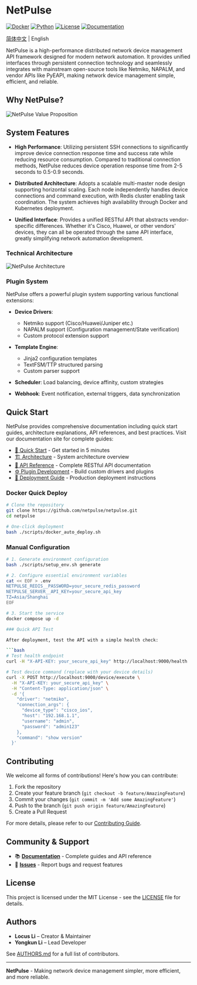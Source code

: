 # NetPulse

[![Docker](https://img.shields.io/badge/Docker-Ready-blue?logo=docker)](https://hub.docker.com)
[![Python](https://img.shields.io/badge/Python-3.12+-green?logo=python)](https://python.org)
[![License](https://img.shields.io/badge/License-MIT-blue)](LICENSE)
[![Documentation](https://img.shields.io/badge/Docs-ReadTheDocs-blue)](https://netpulse.readthedocs.io/)

[简体中文](README-zh.md) | English

NetPulse is a high-performance distributed network device management API framework designed for modern network automation. It provides unified interfaces through persistent connection technology and seamlessly integrates with mainstream open-source tools like Netmiko, NAPALM, and vendor APIs like PyEAPI, making network device management simple, efficient, and reliable.

## Why NetPulse?

![NetPulse Value Proposition](docs/en/assets/images/architecture/project-value-proposition-en.svg)

## System Features

* **High Performance**: Utilizing persistent SSH connections to significantly improve device connection response time and success rate while reducing resource consumption. Compared to traditional connection methods, NetPulse reduces device operation response time from 2-5 seconds to 0.5-0.9 seconds.

* **Distributed Architecture**: Adopts a scalable multi-master node design supporting horizontal scaling. Each node independently handles device connections and command execution, with Redis cluster enabling task coordination. The system achieves high availability through Docker and Kubernetes deployment.

* **Unified Interface**: Provides a unified RESTful API that abstracts vendor-specific differences. Whether it's Cisco, Huawei, or other vendors' devices, they can all be operated through the same API interface, greatly simplifying network automation development.

### Technical Architecture

![NetPulse Architecture](docs/en/assets/images/architecture/workflow-overview-en.svg)

### Plugin System

NetPulse offers a powerful plugin system supporting various functional extensions:

* **Device Drivers**: 
  - Netmiko support (Cisco/Huawei/Juniper etc.)
  - NAPALM support (Configuration management/State verification)
  - Custom protocol extension support

* **Template Engine**: 
  - Jinja2 configuration templates
  - TextFSM/TTP structured parsing
  - Custom parser support

* **Scheduler**: Load balancing, device affinity, custom strategies

* **Webhook**: Event notification, external triggers, data synchronization

## Quick Start

NetPulse provides comprehensive documentation including quick start guides, architecture explanations, API references, and best practices. Visit our documentation site for complete guides:

* [📖 Quick Start](https://netpulse.readthedocs.io/en/latest/getting-started/quick-start.html) - Get started in 5 minutes
* [🏗️ Architecture](https://netpulse.readthedocs.io/en/latest/architecture/overview.html) - System architecture overview
* [🔌 API Reference](https://netpulse.readthedocs.io/en/latest/guides/api.html) - Complete RESTful API documentation
* [⚙️ Plugin Development](https://netpulse.readthedocs.io/en/latest/development/index.html) - Build custom drivers and plugins
* [🚀 Deployment Guide](https://netpulse.readthedocs.io/en/latest/getting-started/deployment.html) - Production deployment instructions

### Docker Quick Deploy

```bash
# Clone the repository
git clone https://github.com/netpulse/netpulse.git
cd netpulse

# One-click deployment
bash ./scripts/docker_auto_deploy.sh
```

### Manual Configuration

```bash
# 1. Generate environment configuration
bash ./scripts/setup_env.sh generate

# 2. Configure essential environment variables
cat << EOF > .env
NETPULSE_REDIS__PASSWORD=your_secure_redis_password
NETPULSE_SERVER__API_KEY=your_secure_api_key
TZ=Asia/Shanghai
EOF

# 3. Start the service
docker compose up -d

### Quick API Test

After deployment, test the API with a simple health check:

```bash
# Test health endpoint
curl -H "X-API-KEY: your_secure_api_key" http://localhost:9000/health

# Test device command (replace with your device details)
curl -X POST http://localhost:9000/device/execute \
  -H "X-API-KEY: your_secure_api_key" \
  -H "Content-Type: application/json" \
  -d '{
    "driver": "netmiko",
    "connection_args": {
      "device_type": "cisco_ios",
      "host": "192.168.1.1",
      "username": "admin",
      "password": "admin123"
    },
    "command": "show version"
  }'
```

## Contributing

We welcome all forms of contributions! Here's how you can contribute:

1. Fork the repository
2. Create your feature branch (`git checkout -b feature/AmazingFeature`)
3. Commit your changes (`git commit -m 'Add some AmazingFeature'`)
4. Push to the branch (`git push origin feature/AmazingFeature`)
5. Create a Pull Request

For more details, please refer to our [Contributing Guide](CONTRIBUTING.md).

## Community & Support

* 📚 **[Documentation](https://netpulse.readthedocs.io/)** - Complete guides and API reference
* 🐛 **[Issues](https://github.com/scitix/netpulse/issues)** - Report bugs and request features

## License

This project is licensed under the MIT License - see the [LICENSE](LICENSE) file for details.

## Authors

* **Locus Li** – Creator & Maintainer
* **Yongkun Li** – Lead Developer

See [AUTHORS.md](AUTHORS.md) for a full list of contributors.

---

**NetPulse** - Making network device management simpler, more efficient, and more reliable. 